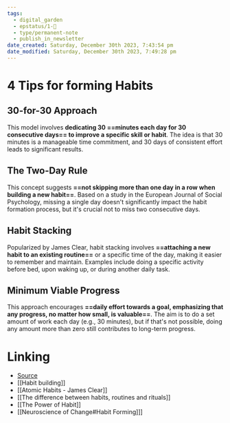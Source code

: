 ```yaml
---
tags:
  - digital_garden
  - epstatus/1-🌱
  - type/permanent-note
  - publish_in_newsletter
date_created: Saturday, December 30th 2023, 7:43:54 pm
date_modified: Saturday, December 30th 2023, 7:49:28 pm
---
```

# 4 Tips for forming Habits
## 30-for-30 Approach
This model involves **dedicating 30 ==minutes each day for 30 consecutive days== to improve a specific skill or habit**. The idea is that 30 minutes is a manageable time commitment, and 30 days of consistent effort leads to significant results.

## The Two-Day Rule
This concept suggests **==not skipping more than one day in a row when building a new habit==**. Based on a study in the European Journal of Social Psychology, missing a single day doesn't significantly impact the habit formation process, but it's crucial not to miss two consecutive days.

## Habit Stacking
Popularized by James Clear, habit stacking involves **==attaching a new habit to an existing routine==** or a specific time of the day, making it easier to remember and maintain. Examples include doing a specific activity before bed, upon waking up, or during another daily task.

## Minimum Viable Progress
This approach encourages **==daily effort towards a goal, emphasizing that any progress, no matter how small, is valuable==**. The aim is to do a set amount of work each day (e.g., 30 minutes), but if that's not possible, doing any amount more than zero still contributes to long-term progress.
# Linking
+ [Source](https://www.linkedin.com/posts/sahilbloom_harsh-truth-ideas-arecheap-execution-is-activity-7146844145578385408-hHqE?utm_source=share&utm_medium=member_desktop)
+ [[Habit building]]
+ [[Atomic Habits - James Clear]]
+ [[The difference between habits, routines and rituals]]
+ [[The Power of Habit]]
+ [[Neuroscience of Change#Habit Forming]]]


